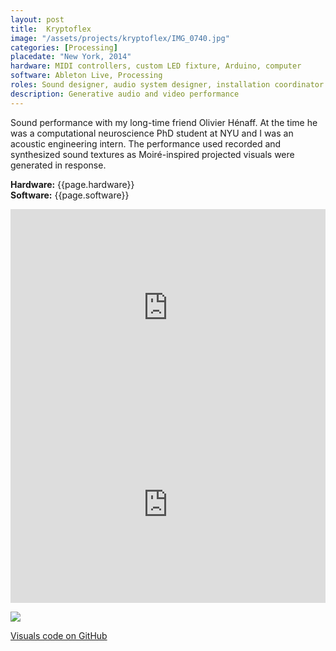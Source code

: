 ```yaml
---
layout: post
title:  Kryptoflex
image: "/assets/projects/kryptoflex/IMG_0740.jpg"
categories: [Processing]
placedate: "New York, 2014"
hardware: MIDI controllers, custom LED fixture, Arduino, computer
software: Ableton Live, Processing
roles: Sound designer, audio system designer, installation coordinator
description: Generative audio and video performance
---
```


<p>Sound performance with my long-time friend Olivier Hénaff. At the time he was a computational neuroscience PhD student at NYU and I was an acoustic engineering intern. The performance used recorded and synthesized sound textures as Moiré-inspired projected visuals were generated in response.</p>

<p><b>Hardware:</b> {{page.hardware}}<br/>
<b>Software:</b> {{page.software}}</p>

<iframe width="100%" height="315" src="https://www.youtube.com/embed/E1sE6xqK8so" frameborder="0" allow="accelerometer; autoplay; encrypted-media; gyroscope; picture-in-picture" allowfullscreen></iframe>

<iframe width="100%" height="315" src="https://www.youtube.com/embed/DilvVPsf7c8" frameborder="0" allow="accelerometer; autoplay; encrypted-media; gyroscope; picture-in-picture" allowfullscreen></iframe>

<p><img src="{{ page.image }}"></p>

<p><a href="https://github.com/leo-nerd/Kryptoflex-MoireTcheby">Visuals code on GitHub</a></p>